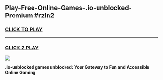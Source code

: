 
## Play-Free-Online-Games-.io-unblocked-Premium #rzln2
<h3>
<a href="https://premium.freeplayer.one?title=.io-unblocked&ref=8M">CLICK TO PLAY</a></h3>
<hr>

<h3>
<a href="https://premium.freeplayer.one?title=.io-unblocked&ref=8M">CLICK 2 PLAY</a>
  
</h3>

<a href="https://premium.freeplayer.one?title=.io-unblocked&ref=8M"><img src="https://clearcache.store/games.png"></a>


**.io-unblocked games unblocked: Your Gateway to Fun and Accessible Online Gaming**
